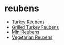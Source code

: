 # reubens

 * [Turkey Reubens](../../index/t/turkey-reubens-350632.json)
 * [Grilled Turkey Reubens](../../index/g/grilled-turkey-reubens.json)
 * [Mini Reubens](../../index/m/mini-reubens.json)
 * [Vegetarian Reubens](../../index/v/vegetarian-reubens.json)
